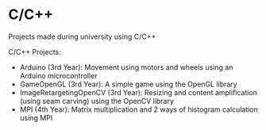 # C/C++
Projects made during university using C/C++ <br/>

C/C++ Projects:
- Arduino (3rd Year): Movement using motors and wheels using an Arduino microcontroller <br/>
- GameOpenGL (3rd Year): A simple game using the OpenGL library <br/>
- ImageRetargetingOpenCV (3rd Year): Resizing and content amplification (using seam carving) using the OpenCV library <br/>
- MPI (4th Year): Matrix multiplication and 2 ways of histogram calculation using MPI <br/>

